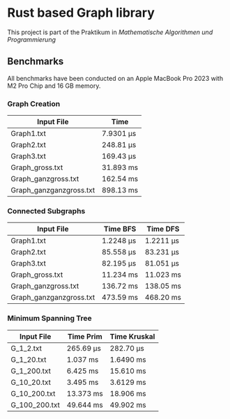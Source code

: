 # Rust based Graph library

This project is part of the Praktikum in _Mathematische Algorithmen und Programmierung_

## Benchmarks

All benchmarks have been conducted on an Apple MacBook Pro 2023 with M2 Pro Chip and 16 GB memory.

### Graph Creation

| Input File              | Time      |
| ----------------------- | --------- |
| Graph1.txt              | 7.9301 µs |
| Graph2.txt              | 248.81 µs |
| Graph3.txt              | 169.43 µs |
| Graph_gross.txt         | 31.893 ms |
| Graph_ganzgross.txt     | 162.54 ms |
| Graph_ganzganzgross.txt | 898.13 ms |

### Connected Subgraphs

| Input File              | Time BFS  | Time DFS  |
| ----------------------- | --------- | --------- |
| Graph1.txt              | 1.2248 µs | 1.2211 µs |
| Graph2.txt              | 85.558 µs | 83.231 µs |
| Graph3.txt              | 82.195 µs | 81.051 µs |
| Graph_gross.txt         | 11.234 ms | 11.023 ms |
| Graph_ganzgross.txt     | 136.72 ms | 138.05 ms |
| Graph_ganzganzgross.txt | 473.59 ms | 468.20 ms |

### Minimum Spanning Tree

| Input File    | Time Prim | Time Kruskal |
| ------------- | --------- | ------------ |
| G_1_2.txt     | 265.69 µs | 282.70 µs    |
| G_1_20.txt    | 1.037 ms  | 1.6490 ms    |
| G_1_200.txt   | 6.425 ms  | 15.610 ms    |
| G_10_20.txt   | 3.495 ms  | 3.6129 ms    |
| G_10_200.txt  | 13.373 ms | 18.906 ms    |
| G_100_200.txt | 49.644 ms | 49.902 ms    |

